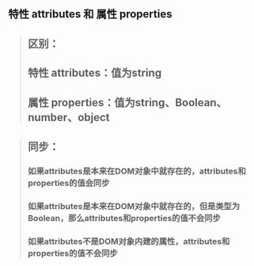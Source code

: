 ## 特性 attributes 和 属性 properties 

>## 区别：
>## 特性 attributes：值为string
>## 属性 properties：值为string、Boolean、number、object

>## 同步：
>### 如果attributes是本来在DOM对象中就存在的，attributes和properties的值会同步
>### 如果attributes是本来在DOM对象中就存在的，但是类型为Boolean，那么attributes和properties的值不会同步
>### 如果attributes不是DOM对象内建的属性，attributes和properties的值不会同步